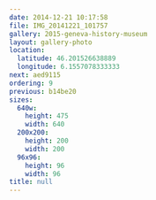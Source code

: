```yaml
---
date: 2014-12-21 10:17:58
file: IMG_20141221_101757
gallery: 2015-geneva-history-museum
layout: gallery-photo
location:
  latitude: 46.201526638889
  longitude: 6.1557078333333
next: aed9115
ordering: 9
previous: b14be20
sizes:
  640w:
    height: 475
    width: 640
  200x200:
    height: 200
    width: 200
  96x96:
    height: 96
    width: 96
title: null
---
```

